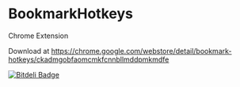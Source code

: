 # BookmarkHotkeys
Chrome Extension

Download at 
https://chrome.google.com/webstore/detail/bookmark-hotkeys/ckadmgobfaomcmkfcnnbllmddpmkmdfe


[![Bitdeli Badge](https://d2weczhvl823v0.cloudfront.net/wmichelin/bookmarkhotkeys/trend.png)](https://bitdeli.com/free "Bitdeli Badge")

